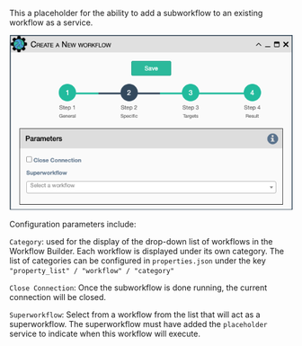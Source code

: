 This a placeholder for the ability to add a subworkflow to an existing
workflow as a service.

![Subworkflow Service](../../_static/automation/builtin_service_types/workflow.png)

Configuration parameters include:

`Category`: used for the display of the drop-down list of workflows in the Workflow Builder.
  Each workflow is displayed under its own category. The list of categories can be configured
  in `properties.json` under the key `"property_list" / "workflow" / "category"`

`Close Connection`: Once the subworkflow is done running, the current
  connection will be closed.
  
`Superworkflow`:  Select from a workflow from the list that will act as a 
  superworkflow.  The superworkflow must have added the `placeholder`
  service to indicate when this workflow will execute.